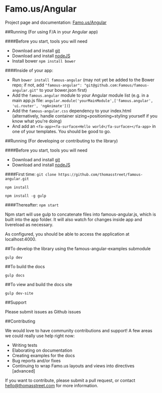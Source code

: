 # Famo.us/Angular

Project page and documentation:  [Famo.us/Angular](http://famo.us/angular)

##Running (For using F/A in your Angular app)

####Before you start, tools you will need
* Download and install [git](http://git-scm.com/downloads)
* Download and install [nodeJS](http://nodejs.org/download/)
* Install bower `npm install bower`

####Inside of your app:
* Run `bower install famous-angular` (may not yet be added to the Bower repo; if not, add `"famous-angular": "git@github.com:Famous/famous-angular.git"` to your bower.json first)
* Add the `famous.angular` module to your Angular module list (e.g. in a main app.js file: `angular.module('yourMainModule',['famous.angular', 'ui.router', 'ngAnimate'])`)
* Add the `famous-angular.css` dependency to your index.html (alternatively, handle container sizing+positioning+styling yourself if you know what you're doing)
* And add an `<fa-app><fa-surface>Hello world</fa-surface></fa-app>` in one of your templates.  You should be good to go.


##Running (For developing or contributing to the library)

####Before you start, tools you will need
* Download and install [git](http://git-scm.com/downloads)
* Download and install [nodeJS](http://nodejs.org/download/)

####First time:
`git clone https://github.com/thomasstreet/famous-angular.git`

`npm install`

`npm install -g gulp`

####Thereafter:
`npm start`

Npm start will use gulp to concatenate files into famous-angular.js, which is built into the app folder. It will also watch for changes inside app and livereload as necessary.

As configured, you should be able to access the application at localhost:4000.

##To develop the library using the famous-angular-examples submodule

`gulp dev`

##To build the docs

`gulp docs`

##To view and build the docs site

`gulp dev-site`

##Support

Please submit issues as Github issues

##Contributing

We would love to have community contributions and support!  A few areas we could really use help right now:

* Writing tests
* Elaborating on documentation
* Creating examples for the docs
* Bug reports and/or fixes
* Continuing to wrap Famo.us layouts and views into directives [advanced]

If you want to contribute, please submit a pull request, or contact hello@thomasstreet.com for more information.
